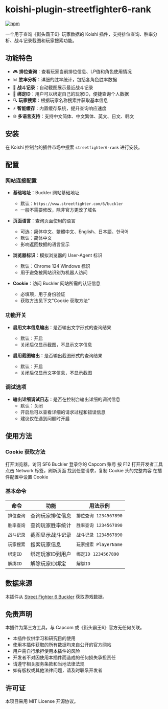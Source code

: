 # koishi-plugin-streetfighter6-rank

[![npm](https://img.shields.io/npm/v/koishi-plugin-streetfighter6-rank?style=flat-square)](https://www.npmjs.com/package/koishi-plugin-streetfighter6-rank)

一个用于查询《街头霸王6》玩家数据的 Koishi 插件，支持排位查询、胜率分析、战斗记录截图和玩家搜索功能。

## 功能特色

- 🎮 **排位查询**：查看玩家当前排位信息、LP值和角色使用情况
- 📊 **胜率分析**：详细的胜率统计，包括各角色胜率数据
- 📸 **战斗记录**：自动截图展示最近战斗记录
- 🔗 **绑定ID**：用户可以绑定自己的玩家ID，便捷查询个人数据
- 🔍 **玩家搜索**：根据玩家名称搜索并获取基本信息
- ⚡ **智能缓存**：内置缓存系统，提升查询响应速度
- 🌐 **多语言支持**：支持中文简体、中文繁体、英文、日文、韩文

## 安装

在 Koishi 控制台的插件市场中搜索 `streetfighter6-rank` 进行安装。

## 配置

### 网站连接配置

- **基础地址**：Buckler 网站基础地址
  - 默认：`https://www.streetfighter.com/6/buckler`
  - 一般不需要修改，除非官方更改了域名

- **页面语言**：查询页面使用的语言
  - 可选：简体中文、繁體中文、English、日本語、한국어
  - 默认：简体中文
  - 影响返回数据的语言显示

- **浏览器标识**：模拟浏览器的 User-Agent 标识
  - 默认：Chrome 124 Windows 标识
  - 用于避免被网站识别为机器人访问

- **Cookie**：访问 Buckler 网站所需的认证信息
  - 必填项，用于身份验证
  - 获取方法见下文"Cookie 获取方法"

### 功能开关

- **启用文本信息输出**：是否输出文字形式的查询结果
  - 默认：开启
  - 关闭后仅显示截图，不显示文字信息

- **启用截图输出**：是否输出截图形式的查询结果
  - 默认：开启
  - 关闭后仅显示文字信息，不显示截图

### 调试选项

- **输出详细调试日志**：是否在控制台输出详细的调试信息
  - 默认：关闭
  - 开启后可以查看详细的请求过程和错误信息
  - 建议仅在遇到问题时开启

## 使用方法

### Cookie 获取方法
打开浏览器，访问 SF6 Buckler
登录你的 Capcom 账号
按 F12 打开开发者工具
点击 Network 标签，刷新页面
找到任意请求，复制 Cookie 头的完整内容
在插件配置中设置 Cookie

### 基本命令

| 命令 | 功能 | 用法示例 |
|------|------|----------|
| `排位查询` | 查询玩家排位信息 | `排位查询 1234567890` |
| `胜率查询` | 查询玩家胜率统计 | `胜率查询 1234567890` |
| `战斗记录` | 截图显示战斗记录 | `战斗记录 1234567890` |
| `玩家搜索` | 搜索玩家信息 | `玩家搜索 PlayerName` |
| `绑定ID` | 绑定玩家ID到用户 | `绑定ID 1234567890` |
| `解绑ID` | 解除玩家ID绑定 | `解绑ID` |

## 数据来源

本插件从 [Street Fighter 6 Buckler](https://www.streetfighter.com/6/buckler/) 获取游戏数据。

## 免责声明

本插件为第三方工具，与 Capcom 或《街头霸王6》官方无任何关联。

- 本插件仅供学习和研究目的使用
- 使用本插件获取的所有数据均来自公开的官方网站
- 用户需自行承担使用本插件的风险
- 开发者不对因使用本插件而造成的任何损失承担责任
- 请遵守相关服务条款和当地法律法规
- 如有版权或其他法律问题，请及时联系开发者

## 许可证
本项目采用 MIT License 开源协议。